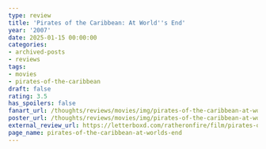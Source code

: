 ```yaml
---
type: review
title: 'Pirates of the Caribbean: At World''s End'
year: '2007'
date: 2025-01-15 00:00:00
categories:
- archived-posts
- reviews
tags:
- movies
- pirates-of-the-caribbean
draft: false
rating: 3.5
has_spoilers: false
fanart_url: /thoughts/reviews/movies/img/pirates-of-the-caribbean-at-worlds-end_fanart.png
poster_url: /thoughts/reviews/movies/img/pirates-of-the-caribbean-at-worlds-end_poster.png
external_review_url: https://letterboxd.com/ratheronfire/film/pirates-of-the-caribbean-at-worlds-end/
page_name: pirates-of-the-caribbean-at-worlds-end
---
```


